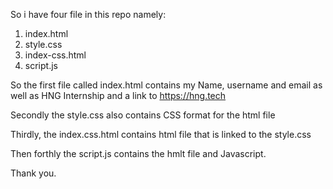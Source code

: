 So i have four file in this repo namely:
1. index.html
2. style.css
3. index-css.html
4. script.js

So the first file called index.html contains my Name, username and email as well as HNG Internship and a link to https://hng.tech

Secondly the style.css also contains CSS format for the html file

Thirdly, the index.css.html contains html file that is linked to the style.css

Then forthly the script.js contains the hmlt file and Javascript.

Thank you.

